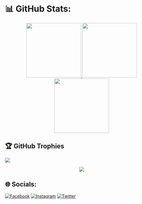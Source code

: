 # 📊 GitHub Stats:
<p align="center">
<a href="https://github.com/RECTY45">
  <img height="180em" src="https://github-readme-stats.vercel.app/api?username=recty45&theme=algolia&hide_border=false&include_all_commits=true&count_private=true"/>
  <img height="180em" src="https://github-readme-streak-stats.herokuapp.com/?user=recty45&theme=algolia&hide_border=false"/>
  <img height="180em" src="https://github-readme-stats.vercel.app/api/top-langs/?username=recty45&theme=algolia&hide_border=false&include_all_commits=false&count_private=false&layout=compact"/>
</a>
</p>

## 🏆 GitHub Trophies
![](https://github-profile-trophy.vercel.app/?username=RECTY45&theme=radical&no-frame=false&no-bg=true&margin-w=4)

<p align="center">
<img src="https://media.tenor.com/htK6C7Jwqk4AAAAM/cantik-sekaleee.gif"/>
</p>

## 🌐 Socials:
[![Facebook](https://img.shields.io/badge/Facebook-%231877F2.svg?logo=Facebook&logoColor=white)](https://facebook.com/ꧾꧾ) [![Instagram](https://img.shields.io/badge/Instagram-%23E4405F.svg?logo=Instagram&logoColor=white)](https://instagram.com/recty.exploit) [![Twitter](https://img.shields.io/badge/Twitter-%231DA1F2.svg?logo=Twitter&logoColor=white)](https://twitter.com/rectyexploit) 

